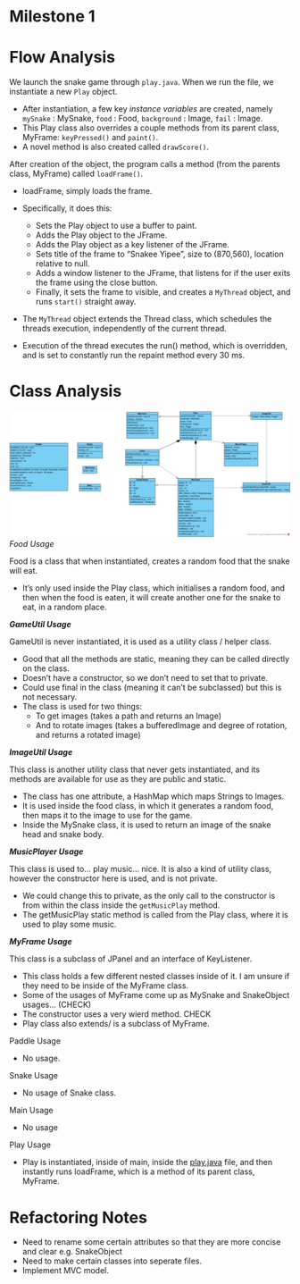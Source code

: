 # Milestone 1

# Flow Analysis

We launch the snake game through `play.java`.
When we run the file, we instantiate a new `Play` object.
- After instantiation, a few key *instance variables* are created, namely `mySnake` : MySnake, `food` : Food, `background` : Image, `fail` : Image.
- This Play class also overrides a couple methods from its parent class, MyFrame: `keyPressed()` and `paint()`.
- A novel method is also created called `drawScore()`.

After creation of the object, the program calls a method (from the parents class, MyFrame) called `loadFrame()`.
- loadFrame, simply loads the frame.
- Specifically, it does this:
  - Sets the Play object to use a buffer to paint.
  - Adds the Play object to the JFrame.
  - Adds the Play object as a key listener of the JFrame.
  - Sets title of the frame to “Snakee Yipee”, size to (870,560), location relative to null.
  - Adds a window listener to the JFrame, that listens for if the user exits the frame using the close button.
  - Finally, it sets the frame to visible, and creates a `MyThread` object, and runs `start()` straight away.

- The `MyThread` object extends the Thread class, which schedules the threads execution, independently of the current thread.
- Execution of the thread executes the run() method, which is overridden, and is set to constantly run the repaint method every 30 ms.


# Class Analysis
![Class Diagram](ClassDiagram.jpg)
*Food Usage*

Food is a class that when instantiated, creates a random food that the snake will eat.
- It’s only used inside the Play class, which initialises a random food, and then when the food is eaten, it will create another one for the snake to eat, in a random place.


***GameUtil Usage***

GameUtil is never instantiated, it is used as a utility class / helper class.
- Good that all the methods are static, meaning they can be called directly on the class.
- Doesn’t have a constructor, so we don’t need to set that to private.
- Could use final in the class (meaning it can’t be subclassed) but this is not necessary.
- The class is used for two things:
  - To get images (takes a path and returns an Image)
  - And to rotate images (takes a bufferedImage and degree of rotation, and returns a rotated image)

***ImageUtil Usage***

This class is another utility class that never gets instantiated, and its methods are available for use as they are public and static.
- The class has one attribute, a HashMap which maps Strings to Images.
- It is used inside the food class, in which it generates a random food, then maps it to the image to use for the game.
- Inside the MySnake class, it is used to return an image of the snake head and snake body.

***MusicPlayer Usage***

This class is used to… play music… nice. It is also a kind of utility class, however the constructor here is used, and is not private.
- We could change this to private, as the only call to the constructor is from within the class inside the `getMusicPlay` method.
- The getMusicPlay static method is called from the Play class, where it is used to play some music.

***MyFrame Usage***

This class is a subclass of JPanel and an interface of KeyListener.
- This class holds a few different nested classes inside of it. I am unsure if they need to be inside of the MyFrame class.
- Some of the usages of MyFrame come up as MySnake and SnakeObject usages… (CHECK)
- The constructor uses a very wierd method. CHECK
- Play class also extends/ is a subclass of MyFrame.

Paddle Usage 
- No usage.

Snake Usage
- No usage of Snake class.

Main Usage
- No usage

Play Usage
- Play is instantiated, inside of main, inside the [play.java](http://play.java) file, and then instantly runs loadFrame, which is a method of its parent class, MyFrame.

# Refactoring Notes
- Need to rename some certain attributes so that they are more concise and clear e.g. SnakeObject
- Need to make certain classes into seperate files.
- Implement MVC model.

